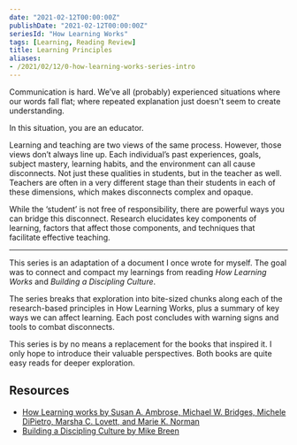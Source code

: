 ```yaml
---
date: "2021-02-12T00:00:00Z"
publishDate: "2021-02-12T00:00:00Z"
seriesId: "How Learning Works"
tags: [Learning, Reading Review]
title: Learning Principles
aliases:
- /2021/02/12/0-how-learning-works-series-intro
---
```

Communication is hard. We’ve all (probably) experienced situations where our words fall flat; where repeated explanation just doesn't seem to create understanding. 

In this situation, you are an educator.

Learning and teaching are two views of the same process. However, those views don’t always line up. Each individual’s past experiences, goals, subject mastery, learning habits, and the environment can all cause disconnects. Not just these qualities in students, but in the teacher as well. Teachers are often in a very different stage than their students in each of these dimensions, which makes disconnects complex and opaque.

While the ‘student’ is not free of responsibility, there are powerful ways you can bridge this disconnect. Research elucidates key components of learning, factors that affect those components, and techniques that facilitate effective teaching.

----

This series is an adaptation of a document I once wrote for myself. The goal was to connect and compact my learnings from reading *How Learning Works* and *Building a Discipling Culture*.

The series breaks that exploration into bite-sized chunks along each of the research-based principles in How Learning Works, plus a summary of key ways we can affect learning. Each post concludes with warning signs and tools to combat disconnects.

This series is by no means a replacement for the books that inspired it. I only hope to introduce their valuable perspectives. Both books are quite easy reads for deeper exploration.




## Resources

  - [How Learning works by Susan A. Ambrose, Michael W. Bridges, Michele DiPietro, Marsha C. Lovett, and Marie K. Norman](https://www.amazon.com/How-Learning-Works-Research-Based-Principles/dp/0470484101)
  - [Building a Discipling Culture by Mike Breen](https://www.thriftbooks.com/w/building-a-dicipling-culture_mike-breen_steve-cockram/446183/item/40709178/)
